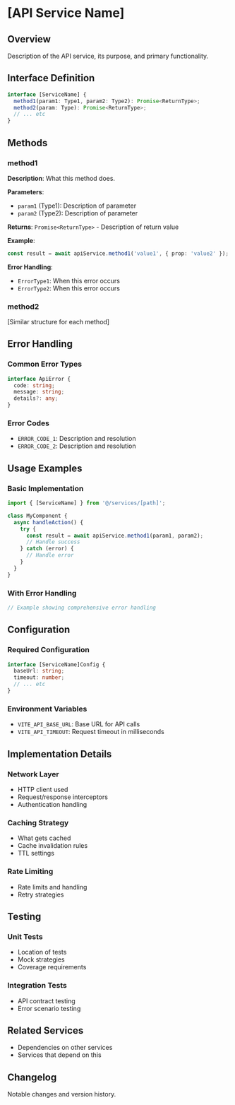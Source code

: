 # [API Service Name]

## Overview

Description of the API service, its purpose, and primary functionality.

## Interface Definition

```typescript
interface [ServiceName] {
  method1(param1: Type1, param2: Type2): Promise<ReturnType>;
  method2(param: Type): Promise<ReturnType>;
  // ... etc
}
```

## Methods

### method1

**Description**: What this method does.

**Parameters**:
- `param1` (Type1): Description of parameter
- `param2` (Type2): Description of parameter

**Returns**: `Promise<ReturnType>` - Description of return value

**Example**:
```typescript
const result = await apiService.method1('value1', { prop: 'value2' });
```

**Error Handling**:
- `ErrorType1`: When this error occurs
- `ErrorType2`: When this error occurs

### method2

[Similar structure for each method]

## Error Handling

### Common Error Types

```typescript
interface ApiError {
  code: string;
  message: string;
  details?: any;
}
```

### Error Codes

- `ERROR_CODE_1`: Description and resolution
- `ERROR_CODE_2`: Description and resolution

## Usage Examples

### Basic Implementation

```typescript
import { [ServiceName] } from '@/services/[path]';

class MyComponent {
  async handleAction() {
    try {
      const result = await apiService.method1(param1, param2);
      // Handle success
    } catch (error) {
      // Handle error
    }
  }
}
```

### With Error Handling

```typescript
// Example showing comprehensive error handling
```

## Configuration

### Required Configuration

```typescript
interface [ServiceName]Config {
  baseUrl: string;
  timeout: number;
  // ... etc
}
```

### Environment Variables

- `VITE_API_BASE_URL`: Base URL for API calls
- `VITE_API_TIMEOUT`: Request timeout in milliseconds

## Implementation Details

### Network Layer

- HTTP client used
- Request/response interceptors
- Authentication handling

### Caching Strategy

- What gets cached
- Cache invalidation rules
- TTL settings

### Rate Limiting

- Rate limits and handling
- Retry strategies

## Testing

### Unit Tests

- Location of tests
- Mock strategies
- Coverage requirements

### Integration Tests

- API contract testing
- Error scenario testing

## Related Services

- Dependencies on other services
- Services that depend on this

## Changelog

Notable changes and version history.